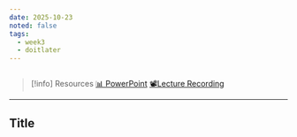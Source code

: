 ```yaml
---
date: 2025-10-23
noted: false
tags:
  - week3
  - doitlater
---
```

```table-of-contents
```

> [!info] Resources
> [📊 PowerPoint]()
> [📽️Lecture Recording]()

---
## Title

